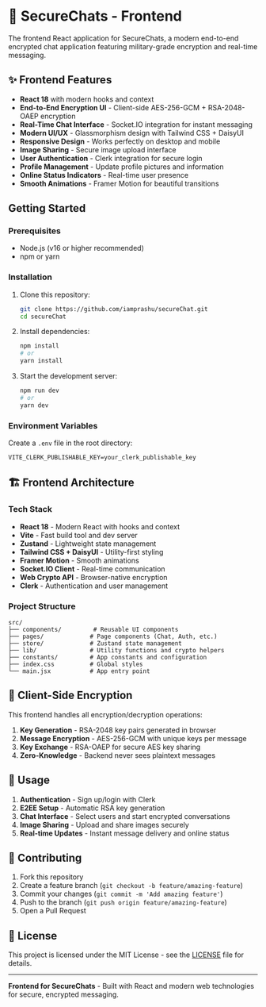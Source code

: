 # 🔐 SecureChats - Frontend

The frontend React application for SecureChats, a modern end-to-end encrypted chat application featuring military-grade encryption and real-time messaging.

## ✨ Frontend Features
- **React 18** with modern hooks and context
- **End-to-End Encryption UI** - Client-side AES-256-GCM + RSA-2048-OAEP encryption
- **Real-Time Chat Interface** - Socket.IO integration for instant messaging
- **Modern UI/UX** - Glassmorphism design with Tailwind CSS + DaisyUI
- **Responsive Design** - Works perfectly on desktop and mobile
- **Image Sharing** - Secure image upload interface
- **User Authentication** - Clerk integration for secure login
- **Profile Management** - Update profile pictures and information
- **Online Status Indicators** - Real-time user presence
- **Smooth Animations** - Framer Motion for beautiful transitions

## Getting Started

### Prerequisites
- Node.js (v16 or higher recommended)
- npm or yarn

### Installation
1. Clone this repository:
   ```bash
   git clone https://github.com/iamprashu/secureChat.git
   cd secureChat
   ```
2. Install dependencies:
   ```bash
   npm install
   # or
   yarn install
   ```
3. Start the development server:
   ```bash
   npm run dev
   # or
   yarn dev
   ```

### Environment Variables
Create a `.env` file in the root directory:
```env
VITE_CLERK_PUBLISHABLE_KEY=your_clerk_publishable_key
```

## 🏗️ Frontend Architecture

### Tech Stack
- **React 18** - Modern React with hooks and context
- **Vite** - Fast build tool and dev server
- **Zustand** - Lightweight state management
- **Tailwind CSS + DaisyUI** - Utility-first styling
- **Framer Motion** - Smooth animations
- **Socket.IO Client** - Real-time communication
- **Web Crypto API** - Browser-native encryption
- **Clerk** - Authentication and user management

### Project Structure
```
src/
├── components/         # Reusable UI components
├── pages/             # Page components (Chat, Auth, etc.)
├── store/             # Zustand state management
├── lib/               # Utility functions and crypto helpers
├── constants/         # App constants and configuration
├── index.css          # Global styles
└── main.jsx           # App entry point
```

## 🔐 Client-Side Encryption

This frontend handles all encryption/decryption operations:

1. **Key Generation** - RSA-2048 key pairs generated in browser
2. **Message Encryption** - AES-256-GCM with unique keys per message
3. **Key Exchange** - RSA-OAEP for secure AES key sharing
4. **Zero-Knowledge** - Backend never sees plaintext messages

## 📱 Usage

1. **Authentication** - Sign up/login with Clerk
2. **E2EE Setup** - Automatic RSA key generation
3. **Chat Interface** - Select users and start encrypted conversations
4. **Image Sharing** - Upload and share images securely
5. **Real-time Updates** - Instant message delivery and online status


## 🤝 Contributing

1. Fork this repository
2. Create a feature branch (`git checkout -b feature/amazing-feature`)
3. Commit your changes (`git commit -m 'Add amazing feature'`)
4. Push to the branch (`git push origin feature/amazing-feature`)
5. Open a Pull Request

## 📄 License

This project is licensed under the MIT License - see the [LICENSE](LICENSE) file for details.

---

**Frontend for SecureChats** - Built with React and modern web technologies for secure, encrypted messaging.
